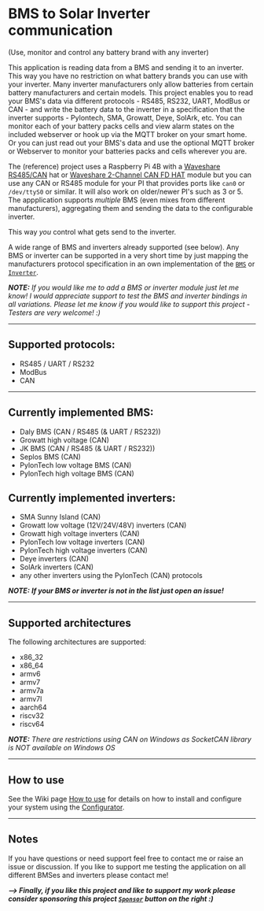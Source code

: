 # BMS to Solar Inverter communication
(Use, monitor and control any battery brand with any inverter)

This application is reading data from a BMS and sending it to an inverter. This way you have no restriction on what battery brands you can use with your inverter. 
Many inverter manufacturers only allow batteries from certain battery manufacturers and certain models.
This project enables you to read your BMS's data via different protocols - RS485, RS232, UART, ModBus or CAN - and write the battery data to the inverter in a specification that the inverter supports - Pylontech, SMA, Growatt, Deye, SolArk, etc.
You can monitor each of your battery packs cells and view alarm states on the included webserver or hook up via the MQTT broker on your smart home.
Or you can just read out your BMS's data and use the optional MQTT broker or Webserver to monitor your batteries packs and cells wherever you are.

The (reference) project uses a Raspberry Pi 4B with a [Waveshare RS485/CAN](https://www.waveshare.com/rs485-can-hat.htm) hat or [Waveshare 2-Channel CAN FD HAT](https://www.waveshare.com/2-ch-can-fd-hat.htm) module but you can use any CAN or RS485 module for your PI that provides ports like `can0` or `/dev/ttyS0` or similar. It will also work on older/newer PI's such as 3 or 5.
The appplication supports _multiple_ BMS (even mixes from different manufacturers), aggregating them and sending the data to the configurable inverter.

This way _you_ control what gets send to the inverter.


A wide range of BMS and inverters already supported (see below). Any BMS or inverter can be supported in a very short time by just mapping the manufacturers protocol specification in an own implementation of the [`BMS`](https://github.com/ai-republic/bms-to-inverter/blob/main/core-api/src/main/java/com/airepublic/bmstoinverter/core/BMS.java) or [`Inverter`](https://github.com/ai-republic/bms-to-inverter/blob/main/core-api/src/main/java/com/airepublic/bmstoinverter/core/Inverter.java).

_**NOTE:** If you would like me to add a BMS or inverter module just let me know! I would appreciate support to test the BMS and inverter bindings in all variations. Please let me know if you would like to support this project - Testers are very welcome! :)_

----------

## Supported protocols:
* RS485 / UART / RS232
* ModBus
* CAN

----------

## Currently implemented BMS:
* Daly BMS (CAN / RS485 (& UART / RS232))
* Growatt high voltage (CAN)
* JK BMS (CAN / RS485 (& UART / RS232))
* Seplos BMS (CAN)
* PylonTech low voltage BMS (CAN)
* PylonTech high voltage BMS (CAN)

## Currently implemented inverters:
* SMA Sunny Island (CAN)
* Growatt low voltage (12V/24V/48V) inverters (CAN)
* Growatt high voltage inverters (CAN)
* PylonTech low voltage inverters (CAN)
* PylonTech high voltage inverters (CAN)
* Deye inverters (CAN)
* SolArk inverters (CAN)
* any other inverters using the PylonTech (CAN) protocols


_**NOTE:** **If your BMS or inverter is not in the list just open an issue!**_

----------

## Supported architectures

The following architectures are supported:
* x86_32 
* x86_64
* armv6
* armv7
* armv7a
* armv7l 
* aarch64
* riscv32
* riscv64

_**NOTE:** There are restrictions using CAN on Windows as SocketCAN library is *NOT* available on Windows OS_

----------

## How to use

See the Wiki page [How to use](https://github.com/ai-republic/bms-to-inverter/wiki/How-to-use) for details on how to install and configure your system using the [Configurator](https://github.com/ai-republic/bms-to-inverter/blob/main/configurator/current/configurator.jar).

----------

## Notes
If you have questions or need support feel free to contact me or raise an issue or discussion.
If you like to support me testing the application on all different BMSes and inverters please contact me!

_**--> Finally, if you like this project and like to support my work please consider sponsoring this project [`Sponsor`](https://github.com/sponsors/ai-republic) button on the right :)**_


